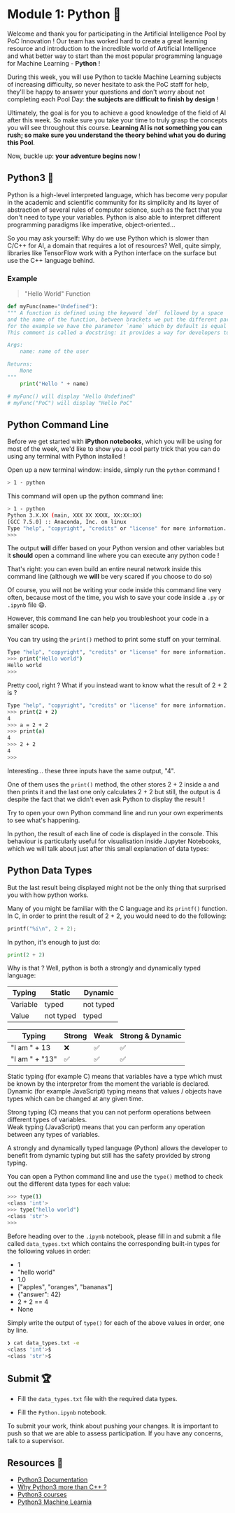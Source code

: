 # Module 1: Python 📓

Welcome and thank you for participating in the Artificial Intelligence Pool by PoC Innovation ! Our team has worked hard to create a great learning resource and introduction to the incredible world of Artificial Intelligence and what better way to start than the most popular programming language for Machine Learning - **Python** !

During this week, you will use Python to tackle Machine Learning subjects of increasing difficulty, so never hesitate to ask the PoC staff for help, they'll be happy to answer your questions and don't worry about not completing each Pool Day: **the subjects are difficult to finish by design** !

Ultimately, the goal is for you to achieve a good knowledge of the field of AI after this week. So make sure you take your time to truly grasp the concepts you will see throughout this course. **Learning AI is not something you can rush; so make sure you understand the theory behind what you do during this Pool**.

Now, buckle up: **your adventure begins now** !


## Python3 🐍

Python is a high-level interpreted language, which has become very popular in the academic and scientific community for its simplicity and its layer of abstraction of several rules of computer science, such as the fact that you don't need to type your variables. Python is also able to interpret different programming paradigms like imperative, object-oriented...

So you may ask yourself: Why do we use Python which is slower than C/C++ for AI, a domain that requires a lot of resources?
Well, quite simply, libraries like TensorFlow work with a Python interface on the surface but use the C++ language behind.

### Example

> "Hello World" Function

```py
def myFunc(name="Undefined"):
""" A function is defined using the keyword `def` followed by a space
and the name of the function, between brackets we put the different parameters
for the example we have the parameter `name` which by default is equal to Undefined.
This comment is called a docstring: it provides a way for developers to explain the usage of a function / class / etc. so that other developers can understand how to use them. For a function, you'll generally find the required arguments as well as the returned values and maybe some usage examples.

Args:
    name: name of the user

Returns:
    None
"""
    print("Hello " + name)

# myFunc() will display "Hello Undefined"
# myFunc("PoC") will display "Hello PoC"

```

## Python Command Line

Before we get started with **iPython notebooks**, which you will be using for most of the week, we'd like to show you a cool party trick that you can do using any terminal with Python installed !

Open up a new terminal window: inside, simply run the `python` command !

```bash
> 1 - python
```

This command will open up the python command line:

```bash
> 1 - python
Python 3.X.XX (main, XXX XX XXXX, XX:XX:XX) 
[GCC 7.5.0] :: Anaconda, Inc. on linux
Type "help", "copyright", "credits" or "license" for more information.
>>> 
```

The output **will** differ based on your Python version and other variables but it **should** open a command line where you can execute any python code !

That's right: you can even build an entire neural network inside this command line (although we **will** be very scared if you choose to do so)

Of course, you will not be writing your code inside this command line very often, because most of the time, you wish to save your code inside a `.py` or `.ipynb` file 😄.

However, this command line can help you troubleshoot your code in a smaller scope.

You can try using the `print()` method to print some stuff on your terminal.

```bash
Type "help", "copyright", "credits" or "license" for more information.
>>> print("Hello world")
Hello world
>>> 
```

Pretty cool, right ? What if you instead want to know what the result of 2 + 2 is ?

```bash
Type "help", "copyright", "credits" or "license" for more information.
>>> print(2 + 2)
4
>>> a = 2 + 2
>>> print(a)
4
>>> 2 + 2
4
>>> 
```

Interesting... these three inputs have the same output, "4".

One of them uses the `print()` method, the other stores 2 + 2 inside a and then prints it and the last one only calculates 2 + 2 but still, the output is 4 despite the fact that we didn't even ask Python to display the result !

Try to open your own Python command line and run your own experiments to see what's happening.

In python, the result of each line of code is displayed in the console. This behaviour is particularly useful for visualisation inside Jupyter Notebooks, which we will talk about just after this small explanation of data types:

## Python Data Types

But the last result being displayed might not be the only thing that surprised you with how python works.

Many of you might be familiar with the C language and its `printf()` function. In C, in order to print the result of 2 + 2, you would need to do the following:

```c
printf("%i\n", 2 + 2);
```

In python, it's enough to just do:

```py
print(2 + 2)
```

Why is that ? Well, python is both a strongly and dynamically typed language:

| Typing         | Static    | Dynamic     |
|----------------|-----------|-------------|
| Variable       | typed     | not typed   |
| Value          | not typed | typed       | 

| Typing         | Strong | Weak | Strong & Dynamic |
|----------------|--------|------|------------------|
| "I am " + 13   | ❌     | ✅   | ✅               |
| "I am " + "13" | ✅     | ✅   | ✅               |

Static typing (for example C) means that variables have a type which must be known by the interpretor from the moment the variable is declared.\
Dynamic (for example JavaScript) typing means that values / objects have types which can be changed at any given time.

Strong typing (C) means that you can not perform operations between different types of variables.\
Weak typing (JavaScript) means that you can perform any operation between any types of variables.

A strongly and dynamically typed language (Python) allows the developer to benefit from dynamic typing but still has the safety provided by strong typing.

You can open a Python command line and use the `type()` method to check out the different data types for each value:

```bash
>>> type(1)
<class 'int'>
>>> type("hello world")
<class 'str'>
>>> 
```

Before heading over to the `.ipynb` notebook, please fill in and submit a file called `data_types.txt` which contains the corresponding built-in types for the following values in order:

- 1
- "hello world"
- 1.0
- ["apples", "oranges", "bananas"]
- {"answer": 42}
- 2 + 2 == 4
- None

Simply write the output of `type()` for each of the above values in order, one by line.

```bash
❯ cat data_types.txt -e
<class 'int'>$
<class 'str'>$
```

## Submit 🏆

- Fill the `data_types.txt` file with the required data types.

- Fill the ``Python.ipynb`` notebook.

To submit your work, think about pushing your changes. It is important to push so that we are able to assess participation.
If you have any concerns, talk to a supervisor.

## Resources 📖

 - [Python3 Documentation](https://docs.python.org/3/)
 - [Why Python3 more than C++ ?](https://fr.quora.com/Pourquoi-Python-est-tr%C3%A8s-utilis%C3%A9-en-IA-Big-Data-alors-quil-nest-pas-le-plus-performant-en-rapidit%C3%A9-de-calcul)
 - [Python3 courses](https://courspython.com/introduction-python.html)
 - [Python3 Machine Learnia](https://www.youtube.com/watch?v=82KLS2C_gNQ)
